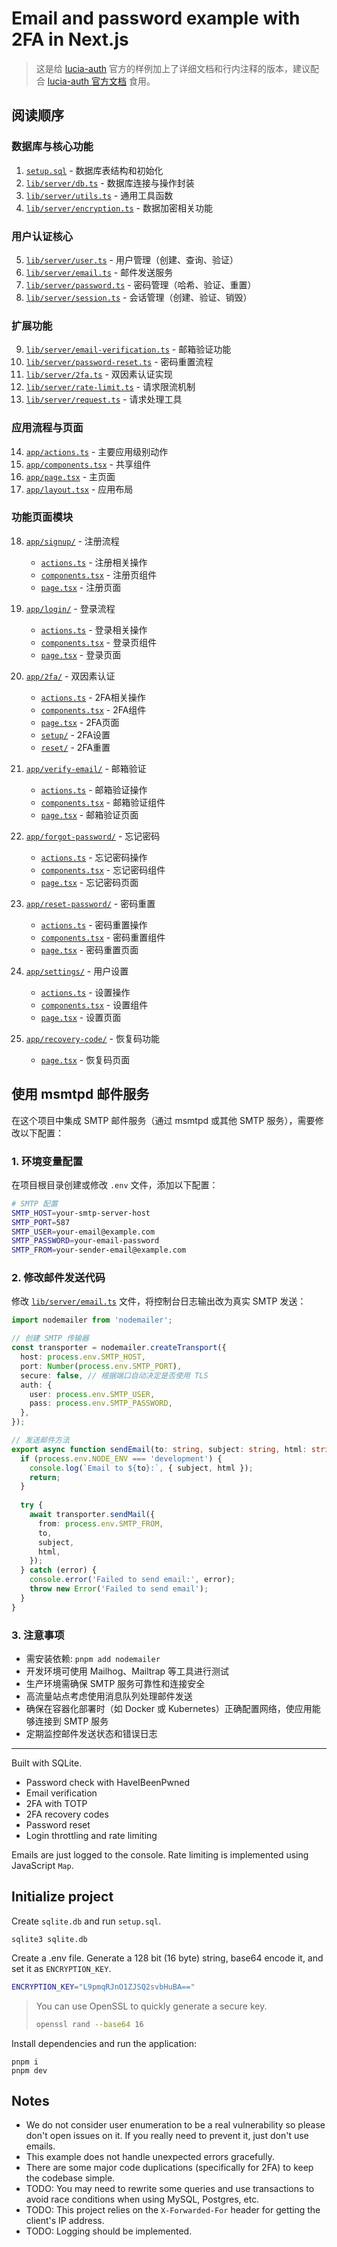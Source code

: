 # Email and password example with 2FA in Next.js

> 这是给 [lucia-auth](https://github.com/lucia-auth/lucia) 官方的样例加上了详细文档和行内注释的版本，建议配合 [lucia-auth 官方文档](https://lucia-auth.com/) 食用。

## 阅读顺序

### 数据库与核心功能

1. [`setup.sql`](./setup.sql) - 数据库表结构和初始化
2. [`lib/server/db.ts`](./lib/server/db.ts) - 数据库连接与操作封装
3. [`lib/server/utils.ts`](./lib/server/utils.ts) - 通用工具函数
4. [`lib/server/encryption.ts`](./lib/server/encryption.ts) - 数据加密相关功能

### 用户认证核心

5. [`lib/server/user.ts`](./lib/server/user.ts) - 用户管理（创建、查询、验证）
6. [`lib/server/email.ts`](./lib/server/email.ts) - 邮件发送服务
7. [`lib/server/password.ts`](./lib/server/password.ts) - 密码管理（哈希、验证、重置）
8. [`lib/server/session.ts`](./lib/server/session.ts) - 会话管理（创建、验证、销毁）

### 扩展功能

9. [`lib/server/email-verification.ts`](./lib/server/email-verification.ts) - 邮箱验证功能
10. [`lib/server/password-reset.ts`](./lib/server/password-reset.ts) - 密码重置流程
11. [`lib/server/2fa.ts`](./lib/server/2fa.ts) - 双因素认证实现
12. [`lib/server/rate-limit.ts`](./lib/server/rate-limit.ts) - 请求限流机制
13. [`lib/server/request.ts`](./lib/server/request.ts) - 请求处理工具

### 应用流程与页面

14. [`app/actions.ts`](./app/actions.ts) - 主要应用级别动作
15. [`app/components.tsx`](./app/components.tsx) - 共享组件
16. [`app/page.tsx`](./app/page.tsx) - 主页面
17. [`app/layout.tsx`](./app/layout.tsx) - 应用布局

### 功能页面模块

18. [`app/signup/`](./app/signup/) - 注册流程
    - [`actions.ts`](./app/signup/actions.ts) - 注册相关操作
    - [`components.tsx`](./app/signup/components.tsx) - 注册页组件
    - [`page.tsx`](./app/signup/page.tsx) - 注册页面

19. [`app/login/`](./app/login/) - 登录流程
    - [`actions.ts`](./app/login/actions.ts) - 登录相关操作
    - [`components.tsx`](./app/login/components.tsx) - 登录页组件
    - [`page.tsx`](./app/login/page.tsx) - 登录页面

20. [`app/2fa/`](./app/2fa/) - 双因素认证
    - [`actions.ts`](./app/2fa/actions.ts) - 2FA相关操作
    - [`components.tsx`](./app/2fa/components.tsx) - 2FA组件
    - [`page.tsx`](./app/2fa/page.tsx) - 2FA页面
    - [`setup/`](./app/2fa/setup/) - 2FA设置
    - [`reset/`](./app/2fa/reset/) - 2FA重置

21. [`app/verify-email/`](./app/verify-email/) - 邮箱验证
    - [`actions.ts`](./app/verify-email/actions.ts) - 邮箱验证操作
    - [`components.tsx`](./app/verify-email/components.tsx) - 邮箱验证组件
    - [`page.tsx`](./app/verify-email/page.tsx) - 邮箱验证页面

22. [`app/forgot-password/`](./app/forgot-password/) - 忘记密码
    - [`actions.ts`](./app/forgot-password/actions.ts) - 忘记密码操作
    - [`components.tsx`](./app/forgot-password/components.tsx) - 忘记密码组件
    - [`page.tsx`](./app/forgot-password/page.tsx) - 忘记密码页面

23. [`app/reset-password/`](./app/reset-password/) - 密码重置
    - [`actions.ts`](./app/reset-password/actions.ts) - 密码重置操作
    - [`components.tsx`](./app/reset-password/components.tsx) - 密码重置组件
    - [`page.tsx`](./app/reset-password/page.tsx) - 密码重置页面

24. [`app/settings/`](./app/settings/) - 用户设置
    - [`actions.ts`](./app/settings/actions.ts) - 设置操作
    - [`components.tsx`](./app/settings/components.tsx) - 设置组件
    - [`page.tsx`](./app/settings/page.tsx) - 设置页面

25. [`app/recovery-code/`](./app/recovery-code/) - 恢复码功能
    - [`page.tsx`](./app/recovery-code/page.tsx) - 恢复码页面

## 使用 msmtpd 邮件服务

在这个项目中集成 SMTP 邮件服务（通过 msmtpd 或其他 SMTP 服务），需要修改以下配置：

### 1. 环境变量配置

在项目根目录创建或修改 `.env` 文件，添加以下配置：

```bash
# SMTP 配置
SMTP_HOST=your-smtp-server-host
SMTP_PORT=587
SMTP_USER=your-email@example.com
SMTP_PASSWORD=your-email-password
SMTP_FROM=your-sender-email@example.com
```

### 2. 修改邮件发送代码

修改 [`lib/server/email.ts`](./lib/server/email.ts) 文件，将控制台日志输出改为真实 SMTP 发送：

```typescript
import nodemailer from 'nodemailer';

// 创建 SMTP 传输器
const transporter = nodemailer.createTransport({
  host: process.env.SMTP_HOST,
  port: Number(process.env.SMTP_PORT),
  secure: false, // 根据端口自动决定是否使用 TLS
  auth: {
    user: process.env.SMTP_USER,
    pass: process.env.SMTP_PASSWORD,
  },
});

// 发送邮件方法
export async function sendEmail(to: string, subject: string, html: string) {
  if (process.env.NODE_ENV === 'development') {
    console.log(`Email to ${to}:`, { subject, html });
    return;
  }
  
  try {
    await transporter.sendMail({
      from: process.env.SMTP_FROM,
      to,
      subject,
      html,
    });
  } catch (error) {
    console.error('Failed to send email:', error);
    throw new Error('Failed to send email');
  }
}
```

### 3. 注意事项

- 需安装依赖: `pnpm add nodemailer`
- 开发环境可使用 Mailhog、Mailtrap 等工具进行测试
- 生产环境需确保 SMTP 服务可靠性和连接安全
- 高流量站点考虑使用消息队列处理邮件发送
- 确保在容器化部署时（如 Docker 或 Kubernetes）正确配置网络，使应用能够连接到 SMTP 服务
- 定期监控邮件发送状态和错误日志

---

Built with SQLite.

- Password check with HaveIBeenPwned
- Email verification
- 2FA with TOTP
- 2FA recovery codes
- Password reset
- Login throttling and rate limiting

Emails are just logged to the console. Rate limiting is implemented using JavaScript `Map`.

## Initialize project

Create `sqlite.db` and run `setup.sql`.

```
sqlite3 sqlite.db
```

Create a .env file. Generate a 128 bit (16 byte) string, base64 encode it, and set it as `ENCRYPTION_KEY`.

```bash
ENCRYPTION_KEY="L9pmqRJnO1ZJSQ2svbHuBA=="
```

> You can use OpenSSL to quickly generate a secure key.
>
> ```bash
> openssl rand --base64 16
> ```

Install dependencies and run the application:

```
pnpm i
pnpm dev
```

## Notes

- We do not consider user enumeration to be a real vulnerability so please don't open issues on it. If you really need to prevent it, just don't use emails.
- This example does not handle unexpected errors gracefully.
- There are some major code duplications (specifically for 2FA) to keep the codebase simple.
- TODO: You may need to rewrite some queries and use transactions to avoid race conditions when using MySQL, Postgres, etc.
- TODO: This project relies on the `X-Forwarded-For` header for getting the client's IP address.
- TODO: Logging should be implemented.
